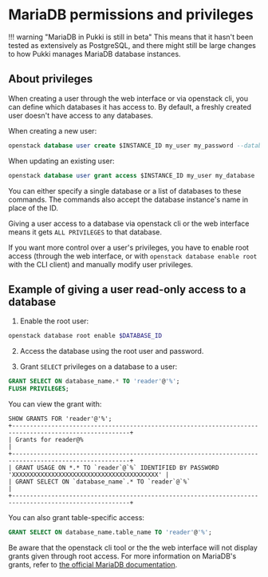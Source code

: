 # MariaDB permissions and privileges
!!! warning "MariaDB in Pukki is still in beta"
    This means that it hasn't been tested as extensively as PostgreSQL, and there might still be
    large changes to how Pukki manages MariaDB database instances.


## About privileges

When creating a user through the web interface or via openstack cli, you can define which databases
it has access to. By default, a freshly created user doesn't have access to any databases.

When creating a new user:
```sql
openstack database user create $INSTANCE_ID my_user my_password --databases my_database
```

When updating an existing user:
```sql
openstack database user grant access $INSTANCE_ID my_user my_database
```
You can either specify a single database or a list of databases to these commands. The commands
also accept the database instance's name in place of the ID.

Giving a user access to a database via openstack cli or the web interface means it gets
`ALL PRIVILEGES` to that database.

If you want more control over a user's privileges, you have to enable root access (through
the web interface, or with `openstack database enable root` with the CLI client) and manually
modify user privileges.


## Example of giving a user read-only access to a database

1. Enable the root user:
```sh
openstack database root enable $DATABASE_ID
```

2. Access the database using the root user and password.

3. Grant `SELECT` privileges on a database to a user:
```sql
GRANT SELECT ON database_name.* TO 'reader'@'%';
FLUSH PRIVILEGES;
```

You can view the grant with:
```
SHOW GRANTS FOR 'reader'@'%';
+-------------------------------------------------------------------------------------------------------+
| Grants for reader@%                                                                                   |
+-------------------------------------------------------------------------------------------------------+
| GRANT USAGE ON *.* TO `reader`@`%` IDENTIFIED BY PASSWORD 'XXXXXXXXXXXXXXXXXXXXXXXXXXXXXXXXXXXXXXXXX' |
| GRANT SELECT ON `database_name`.* TO `reader`@`%`                                                     |
+-------------------------------------------------------------------------------------------------------+
```

You can also grant table-specific access:
```sql
GRANT SELECT ON database_name.table_name TO 'reader'@'%';
```

Be aware that the openstack cli tool or the the web interface will not display grants given through root access. For more information on MariaDB's grants, refer to [the official MariaDB documentation](https://mariadb.com/kb/en/grant/).
